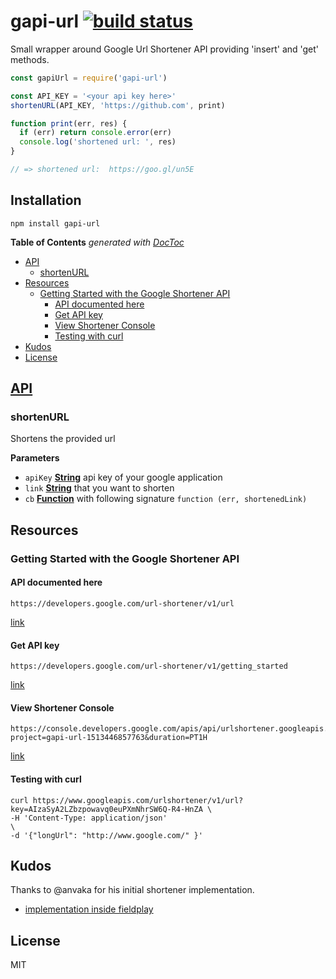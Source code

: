 # gapi-url [![build status](https://secure.travis-ci.org/thlorenz/gapi-url.svg?branch=master)](http://travis-ci.org/thlorenz/gapi-url)

Small wrapper around Google Url Shortener API providing 'insert' and 'get' methods.

```js
const gapiUrl = require('gapi-url')

const API_KEY = '<your api key here>'
shortenURL(API_KEY, 'https://github.com', print)

function print(err, res) {
  if (err) return console.error(err)
  console.log('shortened url: ', res)
}

// => shortened url:  https://goo.gl/un5E
```

## Installation

    npm install gapi-url

<!-- START doctoc generated TOC please keep comment here to allow auto update -->
<!-- DON'T EDIT THIS SECTION, INSTEAD RE-RUN doctoc TO UPDATE -->
**Table of Contents**  *generated with [DocToc](https://github.com/thlorenz/doctoc)*

-   [API](#api)
    -   [shortenURL](#shortenurl)
-   [Resources](#resources)
    -   [Getting Started with the Google Shortener API](#getting-started-with-the-google-shortener-api)
        -   [API documented here](#api-documented-here)
        -   [Get API key](#get-api-key)
        -   [View Shortener Console](#view-shortener-console)
        -   [Testing with curl](#testing-with-curl)
-   [Kudos](#kudos)
-   [License](#license)

<!-- END doctoc generated TOC please keep comment here to allow auto update -->

## [API](https://thlorenz.github.io/gapi-url)

<!-- Generated by documentation.js. Update this documentation by updating the source code. -->

### shortenURL

Shortens the provided url

**Parameters**

-   `apiKey` **[String](https://developer.mozilla.org/en-US/docs/Web/JavaScript/Reference/Global_Objects/String)** api key of your google application
-   `link` **[String](https://developer.mozilla.org/en-US/docs/Web/JavaScript/Reference/Global_Objects/String)** that you want to shorten
-   `cb` **[Function](https://developer.mozilla.org/en-US/docs/Web/JavaScript/Reference/Statements/function)** with following signature `function (err, shortenedLink)`

## Resources

### Getting Started with the Google Shortener API

#### API documented here

    https://developers.google.com/url-shortener/v1/url

[link](https://developers.google.com/url-shortener/v1/url)

#### Get API key

    https://developers.google.com/url-shortener/v1/getting_started

[link](https://developers.google.com/url-shortener/v1/getting_started)

#### View Shortener Console

    https://console.developers.google.com/apis/api/urlshortener.googleapis.com/overview?project=gapi-url-1513446857763&duration=PT1H

[link](https://console.developers.google.com/apis/api/urlshortener.googleapis.com/overview?project=gapi-url-1513446857763&duration=PT1H)

#### Testing with curl

    curl https://www.googleapis.com/urlshortener/v1/url?key=AIzaSyA2LZbzpowavq0euPXmNhrSW6Q-R4-HnZA \
    -H 'Content-Type: application/json'                                                             \
    -d '{"longUrl": "http://www.google.com/" }'

## Kudos

Thanks to @anvaka for his initial shortener implementation.

-   [implementation inside fieldplay](https://github.com/anvaka/fieldplay/blob/2904a2a518dfa7bcb1929997134aef96907c1aea/src/lib/shortener.js)

## License

MIT
